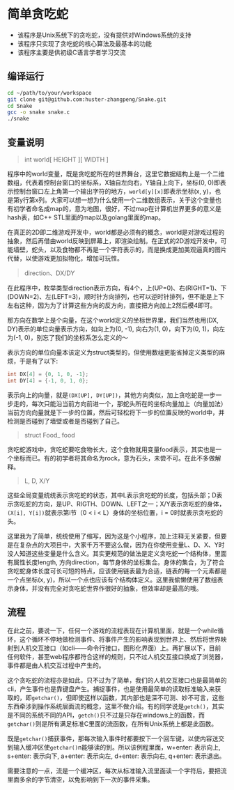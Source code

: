 简单贪吃蛇
===

* 该程序是Unix系统下的贪吃蛇，没有提供对Windows系统的支持
* 该程序只实现了贪吃蛇的核心算法及最基本的功能
* 该程序主要是供初级C语言学者学习交流

## 编译运行

```sh
cd ~/path/to/your/workspace
git clone git@github.com:huster-zhangpeng/Snake.git
cd Snake
gcc -o snake snake.c
./snake
```

## 变量说明

> int world[ HEIGHT ][ WIDTH ]

程序中的world变量，既是贪吃蛇所在的世界舞台，这里它数据结构上是一个二维数组，代表着控制台窗口的坐标系，X轴自左向右，Y轴自上向下，坐标(0, 0)即表示控制台窗口左上角第一个输出字符的地方，`world[y][x]`即表示坐标(x, y)，也是第y行第x列。大家可以想一想为什么使用一个二维数组表示，关于这个变量也有初学者命名成map的，意为地图，很好，不过map在计算机世界更多的意义是hash表，如C++ STL里面的map以及golang里面的map。

在真正的2D即二维游戏开发中，world都是必须有的概念，world是对游戏过程的抽象，然后再借由world反映到屏幕上，即渲染绘制。在正式的2D游戏开发中，可能墙壁，蛇头，以及食物都不再是一个字符表示的，而是换成更加美观逼真的图片代替，以使游戏更加拟物化，增加可玩性。

> direction、DX/DY

在此程序中，枚举类型direction表示方向，有4个，上(UP=0)、右(RIGHT=1)、下(DOWN=2)、左(LEFT=3)，顺时针方向排列，也可以逆时针排列，但不能是上下左右这种，因为为了计算这些方向的反方向，直接把方向加上2然后模4即可。

那方向在数学上是个向量，在这个world定义的坐标世界里，我们当然也用(DX, DY)表示的单位向量表示方向，如向上为(0, -1), 向右为(1, 0)，向下为(0, 1)，向左为(-1, 0)，别忘了我们的坐标系怎么定义的～

表示方向的单位向量本该定义为struct类型的，但使用数组更能省掉定义类型的麻烦，于是有了以下:

```C
int DX[4] = {0, 1, 0, -1};
int DY[4] = {-1, 0, 1, 0};
```

表示向上的向量，就是`(DX[UP], DY[UP])`，其他方向类似，加上贪吃蛇是一步一步走的，每次只能沿当前方向前进一个，那蛇头所在的坐标向量加上（向量加法）当前方向向量就是下一步的位置，然后可轻松将下一步的位置反映的world中，并检测是否碰到了墙壁或者是否碰到了自己。

> struct Food_ food

贪吃蛇游戏中，贪吃蛇要吃食物长大，这个食物就用变量food表示，其实也是一个坐标而已。有的初学者将其命名为rock，意为石头，未尝不可。在此不多做解释。

> L, D, X/Y

这些全局变量统统表示贪吃蛇的状态，其中L表示贪吃蛇的长度，包括头部；D表示贪吃蛇的方向，是UP、RIGTH、DOWN、LEFT之一；X/Y表示贪吃蛇的身体，`(X[i], Y[i])`就表示第i节（0 < i < L）身体的坐标位置，i = 0时就表示贪吃蛇的头。

这里我为了简单，统统使用了缩写，因为这是个小程序，加上注释无关紧要，但要是在复杂点的大项目中，大家千万不要这么做，因为在你使用变量L、D、X、Y时没人知道这些变量是什么含义。其实更规范的做法是定义贪吃蛇一个结构体，里面有属性长度length, 方向direction，每节身体的坐标集合。身体的集合，为了符合贪吃蛇身体长度可长可短的特点，应该使用链表最为合适，链表的每一个元素都是一个点坐标(x, y)，所以一个点也应该有个结构体定义。这里我偷懒使用了数组表示身体，并没有完全对贪吃蛇世界作很好的抽象，但效率却是最高的哦。

## 流程

在此之前，要说一下，任何一个游戏的流程表现在计算机里面，就是一个while循环，这个循环不停地做检测事件、将事件产生的影响表现到世界上、然后将世界映射到人机交互接口（如cli——命令行接口，图形化界面）上。再扩展以下，目前任何软件，甚至web程序都符合这样的规则，只不过人机交互接口换成了浏览器，事件都是由人机交互过程中产生的。

这个贪吃蛇的流程亦是如此，只不过为了简单，我们的人机交互接口也是最简单的cli，产生事件也是靠键盘产生。捕捉事件，也是使用最简单的读取标准输入来获取的，即`getchar()`，但即使这样以函数，其内部也是深不可测、妙不可言，这些东西牵涉到操作系统层面流的概念，这里不做介绍。有的同学说是`getch()`，其实是不同的系统不同的API，`getch()`只不过是只存在windows上的函数，而`getchar()`则是所有满足标准C里面的流函数，在所有Unix系统上都是此函数。

既是`getchar()`捕获事件，那每次输入事件时都要按下一个回车键，以使内容送交到输入缓冲区使`getchar()`n能够读的到。所以该例程里面，w+enter: 表示向上, s+enter: 表示向下, a+enter: 表示向左, d+enter: 表示向右, q+enter: 表示退出。

需要注意的一点，流是一个缓冲区，每次从标准输入流里面读一个字符后，要把流里面多余的字节清空，以免影响到下一次的事件采集。


